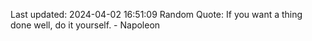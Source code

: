 Last updated: 2024-04-02 16:51:09
Random Quote: If you want a thing done well, do it yourself. - Napoleon